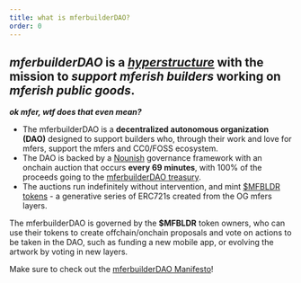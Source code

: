 ```yaml
---
title: what is mferbuilderDAO?
order: 0
---
```


## _mferbuilderDAO_ is a _[hyperstructure](https://jacob.energy/hyperstructures.html)_ with the mission to _support mferish builders_ working on _mferish public goods_.

_**ok mfer, wtf does that even mean?**_

- The mferbuilderDAO is a **decentralized autonomous organization (DAO)** designed to support builders who, through their work and love for mfers, support the mfers and CC0/FOSS ecosystem.
- The DAO is backed by a [Nounish](https://nouns.build) governance framework with an onchain auction that occurs **every 69 minutes**, with 100% of the proceeds going to the [mferbuilderDAO treasury](https://etherscan.io/address/0x6D538Bab6E961dD9719Bd6f9676293989CA8D714).
- The auctions run indefinitely without intervention, and mint [$MFBLDR tokens](https://etherscan.io/address/0x795D300855069F602862c5e23814Bdeeb25DCa6b) - a generative series of ERC721s created from the OG mfers layers.

The mferbuilderDAO is governed by the **$MFBLDR** token owners, who can use their tokens to create offchain/onchain proposals and vote on actions to be taken in the DAO, such as funding a new mobile app, or evolving the artwork by voting in new layers.

Make sure to check out the [mferbuilderDAO Manifesto](/manifesto)!
